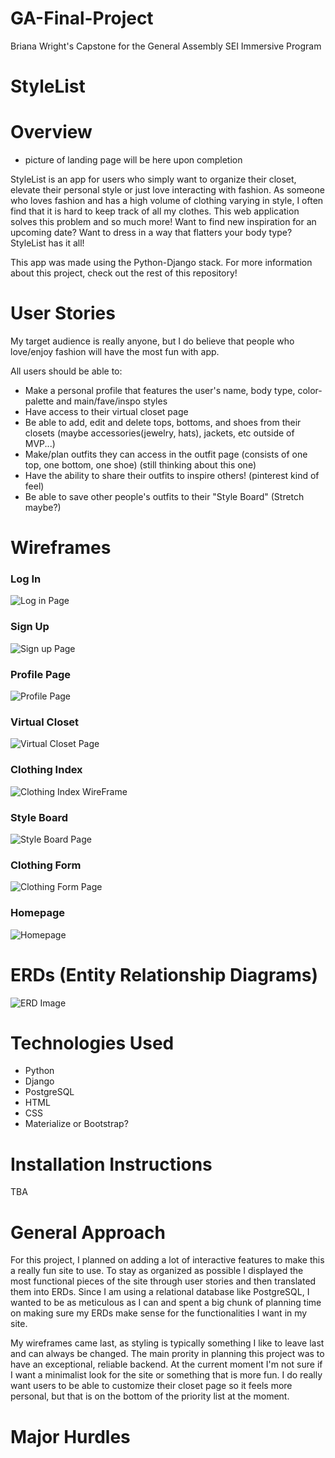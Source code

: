 # GA-Final-Project
Briana Wright's Capstone for the General Assembly SEI Immersive Program
# StyleList 

# Overview
- picture of landing page will be here upon completion 

StyleList is an app for users who simply want to organize their closet, elevate their personal style or just love interacting with fashion. As someone who loves fashion and has a high volume of clothing varying in style, I often find that it is hard to keep track of all my clothes. This web application solves this problem and so much more! Want to find new inspiration for an upcoming date? Want to dress in a way that flatters your body type? StyleList has it all!

This app was made using the Python-Django stack. For more information about this project, check out the rest of this repository!  


# User Stories 
My target audience is really anyone, but I do believe that people who love/enjoy fashion will have the most fun with app. 

All users should be able to: 
- Make a personal profile that features the user's name, body type, color-palette and main/fave/inspo styles
- Have access to their virtual closet page
- Be able to add, edit and delete tops, bottoms, and shoes from their closets (maybe accessories(jewelry, hats), jackets, etc outside of MVP...)
- Make/plan outfits they can access in the outfit page (consists of one top, one bottom, one shoe) (still thinking about this one)
- Have the ability to share their outfits to inspire others! (pinterest kind of feel)
- Be able to save other people's outfits to their "Style Board" (Stretch maybe?)

# Wireframes 

### Log In 
![Log in Page](Images/LogIn.png)

### Sign Up 
![Sign up Page](Images/SignUp.png)

### Profile Page
![Profile Page](Images/ProfilePage.png)

### Virtual Closet
![Virtual Closet Page](Images/VirtualCloset.png)

### Clothing Index
![Clothing Index WireFrame](Images/ClothingIndex.png)

### Style Board 
![Style Board Page](Images/StyleBoard.png)

### Clothing Form
![Clothing Form Page](Images/ClothingForm.png)

### Homepage 
![Homepage](Images/HomePage.png)




# ERDs (Entity Relationship Diagrams)
![ERD Image](Images/Erd.png)




# Technologies Used 

- Python 
- Django
- PostgreSQL
- HTML
- CSS 
- Materialize or Bootstrap?

# Installation Instructions
TBA

# General Approach 
For this project, I planned on adding a lot of interactive features to make this a really fun site to use. To stay as organized as possible I displayed the most functional pieces of the site through user stories and then translated them into ERDs. Since I am using a relational database like PostgreSQL, I wanted to be as meticulous as I can and spent a big chunk of planning time on making sure my ERDs make sense for the functionalities I want in my site. 

My wireframes came last, as styling is typically something I like to leave last and can always be changed. The main prority in planning this project was to have an exceptional, reliable backend. At the current moment I'm not sure if I want a minimalist look for the site or something that is more fun. I do really want users to be able to customize their closet page so it feels more personal, but that is on the bottom of the priority list at the moment. 


# Major Hurdles 